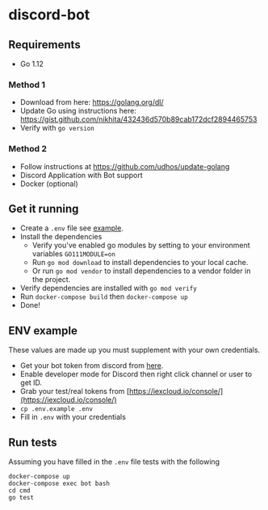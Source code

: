 # discord-bot

## Requirements
* Go 1.12
### Method 1
  * Download from here: https://golang.org/dl/
  * Update Go using instructions here: https://gist.github.com/nikhita/432436d570b89cab172dcf2894465753
  * Verify with `go version`
### Method 2
  * Follow instructions at https://github.com/udhos/update-golang
* Discord Application with Bot support
* Docker (optional)
## Get it running
* Create a `.env` file see [example](#env-example).
* Install the dependencies
    * Verify you've enabled go modules by setting to your environment variables `GO111MODULE=on`
    * Run `go mod download` to install dependencies to your local cache.
    * Or run `go mod vendor` to install dependencies to a vendor folder in the project.
* Verify dependencies are installed with `go mod verify`
* Run `docker-compose build` then `docker-compose up`
* Done!

## ENV example
These values are made up you must supplement with your own credentials.
* Get your bot token from discord from [here](https://discordapp.com/developers/applications/me).
* Enable developer mode for Discord then right click channel or user to get ID.
* Grab your test/real tokens from [https://iexcloud.io/console/](https://iexcloud.io/console/)
* `cp .env.example .env`
* Fill in `.env` with your credentials

## Run tests
Assuming you have filled in the `.env` file tests with the following
```
docker-compose up
docker-compose exec bot bash
cd cmd
go test
```
